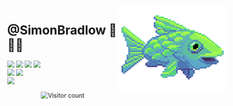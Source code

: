 <img src="fish.gif" align="right" width="250px" height="200px"/>

# @SimonBradlow 🍇👨‍🚀
[//]: <> (<img src="squidward.gif" align="left" width="70px"/>)

![](https://img.shields.io/badge/OS-macOS-informational?style=flat&logo=Apple&logoColor=white&color=000000)
![](https://img.shields.io/badge/Shell-Bash-informational?style=flat&logo=GNUBash&logoColor=white&color=4EAA25)
![](https://img.shields.io/badge/Editor-Vim-informational?style=flat&logo=Vim&logoColor=white&color=019733)
![](https://img.shields.io/badge/Editor-Xcode-informational?style=flat&logo=Xcode&logoColor=white&color=147EFB)  <br />
![](https://img.shields.io/badge/Code-C++-informational?style=flat&logo=c%2B%2B&logoColor=white&color=00599C)
![](https://img.shields.io/badge/Code-Java-informational?style=flat&logo=Java&logoColor=white&color=007396)  <br />
![](https://img.shields.io/badge/Discord-DankSimon8570-informational?style=flat&logo=Discord&logoColor=white&color=5865F2)
<br clear="left" clear="right"/>
<div align="center">
  
![Visitor count](https://shields-io-visitor-counter.herokuapp.com/badge?page=SimonBradlow.SimonBradlow?style=flat&color=blueviolet)
</div>
<!---
- 📫 How to reach me ...
--->
<!---
Shields and Icons: simpleicons.org
--->
<!---
SimonBradlow/SimonBradlow is a ✨ special ✨ repository because its `README.md` (this file) appears on your GitHub profile.
You can click the Preview link to take a look at your changes.
--->
